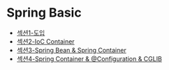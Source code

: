 # Spring Basic

* [섹션1-도입](./섹션별readme모음/섹션1-spring탄생.md)
* [섹션2-IoC Container](./섹션별readme모음/섹션2-예제만들기&객체지향원리적용.md)
* [섹션3-Spring Bean & Spring Container](./섹션별readme모음/섹션3-SpringBean&SpringContainer.md)
* [섹션4-Spring Container & @Configuration & CGLIB](./섹션별readme모음/섹션4-SingletonContainer.md)